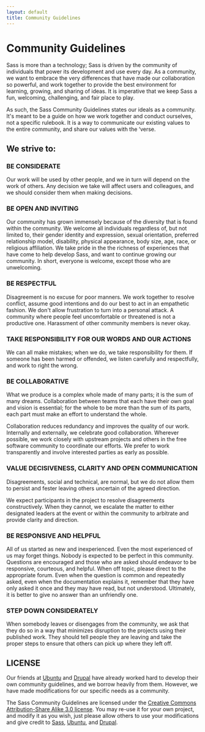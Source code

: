 ```yaml
---
layout: default
title: Community Guidelines
---
```


# Community Guidelines

Sass is more than a technology; Sass is driven by the community of individuals
that power its development and use every day. As a community, we want to embrace
the very differences that have made our collaboration so powerful, and work
together to provide the best environment for learning, growing, and sharing of
ideas. It is imperative that we keep Sass a fun, welcoming, challenging, and
fair place to play.

As such, the Sass Community Guidelines states our ideals as a community. It's
meant to be a guide on how we work together and conduct ourselves, not a
specific rulebook. It is a way to communicate our existing values to the entire
community, and share our values with the ‘verse.

## We strive to:

### BE CONSIDERATE

Our work will be used by other people, and we in turn will depend on the work of others. Any decision we take will affect users and colleagues, and we should consider them when making decisions.

### BE OPEN AND INVITING

Our community has grown immensely because of the diversity that is found within the community. We welcome all individuals regardless of, but not limited to, their gender identity and expression, sexual orientation, preferred relationship model, disability, physical appearance, body size, age, race, or religious affiliation. We take pride in the the richness of experiences that have come to help develop Sass, and want to continue growing our community. In short, everyone is welcome, except those who are unwelcoming.

### BE RESPECTFUL

Disagreement is no excuse for poor manners. We work together to resolve conflict, assume good intentions and do our best to act in an empathetic fashion. We don't allow frustration to turn into a personal attack. A community where people feel uncomfortable or threatened is not a productive one. Harassment of other community members is never okay.

### TAKE RESPONSIBILITY FOR OUR WORDS AND OUR ACTIONS

We can all make mistakes; when we do, we take responsibility for them. If someone has been harmed or offended, we listen carefully and respectfully, and work to right the wrong.

### BE COLLABORATIVE

What we produce is a complex whole made of many parts; it is the sum of many dreams. Collaboration between teams that each have their own goal and vision is essential; for the whole to be more than the sum of its parts, each part must make an effort to understand the whole.

Collaboration reduces redundancy and improves the quality of our work. Internally and externally, we celebrate good collaboration. Wherever possible, we work closely with upstream projects and others in the free software community to coordinate our efforts. We prefer to work transparently and involve interested parties as early as possible.

### VALUE DECISIVENESS, CLARITY AND OPEN COMMUNICATION

Disagreements, social and technical, are normal, but we do not allow them to persist and fester leaving others uncertain of the agreed direction.

We expect participants in the project to resolve disagreements constructively. When they cannot, we escalate the matter to either designated leaders at the event or within the community to arbitrate and provide clarity and direction.

### BE RESPONSIVE AND HELPFUL

All of us started as new and inexperienced. Even the most experienced of us may forget things. Nobody is expected to be perfect in this community. Questions are encouraged and those who are asked should endeavor to be responsive, courteous, and helpful. When off topic, please direct to the appropriate forum. Even when the question is common and repeatedly asked, even when the documentation explains it, remember that they have only asked it once and they may have read, but not understood. Ultimately, it is better to give no answer than an unfriendly one.

### STEP DOWN CONSIDERATELY

When somebody leaves or disengages from the community, we ask that they do so in a way that minimizes disruption to the projects using their published work. They should tell people they are leaving and take the proper steps to ensure that others can pick up where they left off.

## LICENSE

Our friends at [Ubuntu][1] and [Drupal][2] have already worked hard to develop
their own community guidelines, and we borrow heavily from them. However, we
have made modifications for our specific needs as a community.

The Sass Community Guidelines are licensed under the [Creative Commons Attribution-Share Alike 3.0 license][0].
You may re-use it for your own project, and modify it as you wish, just please
allow others to use your modifications and give credit to [Sass][3],
[Ubuntu][1], and [Drupal][2].

  [0]: https://creativecommons.org/licenses/by-sa/3.0/us/
  [1]: https://www.ubuntu.com/about/about-ubuntu/conduct
  [2]: https://www.drupal.org/dcoc
  [3]: https://sass-lang.com/community-guidelines
